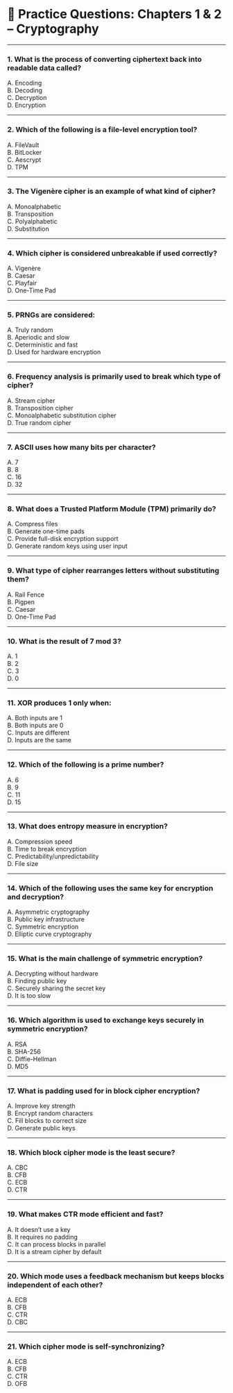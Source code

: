 # 🔐 Practice Questions: Chapters 1 & 2 – Cryptography

---

### 1. What is the process of converting ciphertext back into readable data called?
A. Encoding  
B. Decoding  
C. Decryption  
D. Encryption  

---

### 2. Which of the following is a file-level encryption tool?
A. FileVault  
B. BitLocker  
C. Aescrypt  
D. TPM  

---

### 3. The Vigenère cipher is an example of what kind of cipher?
A. Monoalphabetic  
B. Transposition  
C. Polyalphabetic  
D. Substitution  

---

### 4. Which cipher is considered unbreakable if used correctly?
A. Vigenère  
B. Caesar  
C. Playfair  
D. One-Time Pad  

---

### 5. PRNGs are considered:
A. Truly random  
B. Aperiodic and slow  
C. Deterministic and fast  
D. Used for hardware encryption  

---

### 6. Frequency analysis is primarily used to break which type of cipher?
A. Stream cipher  
B. Transposition cipher  
C. Monoalphabetic substitution cipher  
D. True random cipher  

---

### 7. ASCII uses how many bits per character?
A. 7  
B. 8  
C. 16  
D. 32  

---

### 8. What does a Trusted Platform Module (TPM) primarily do?
A. Compress files  
B. Generate one-time pads  
C. Provide full-disk encryption support  
D. Generate random keys using user input  

---

### 9. What type of cipher rearranges letters without substituting them?
A. Rail Fence  
B. Pigpen  
C. Caesar  
D. One-Time Pad  

---

### 10. What is the result of 7 mod 3?
A. 1  
B. 2  
C. 3  
D. 0  

---

### 11. XOR produces 1 only when:
A. Both inputs are 1  
B. Both inputs are 0  
C. Inputs are different  
D. Inputs are the same  

---

### 12. Which of the following is a prime number?
A. 6  
B. 9  
C. 11  
D. 15  

---

### 13. What does entropy measure in encryption?
A. Compression speed  
B. Time to break encryption  
C. Predictability/unpredictability  
D. File size  

---

### 14. Which of the following uses the same key for encryption and decryption?
A. Asymmetric cryptography  
B. Public key infrastructure  
C. Symmetric encryption  
D. Elliptic curve cryptography  

---

### 15. What is the main challenge of symmetric encryption?
A. Decrypting without hardware  
B. Finding public key  
C. Securely sharing the secret key  
D. It is too slow  

---

### 16. Which algorithm is used to exchange keys securely in symmetric encryption?
A. RSA  
B. SHA-256  
C. Diffie-Hellman  
D. MD5  

---

### 17. What is padding used for in block cipher encryption?
A. Improve key strength  
B. Encrypt random characters  
C. Fill blocks to correct size  
D. Generate public keys  

---

### 18. Which block cipher mode is the **least secure**?
A. CBC  
B. CFB  
C. ECB  
D. CTR  

---

### 19. What makes CTR mode efficient and fast?
A. It doesn’t use a key  
B. It requires no padding  
C. It can process blocks in parallel  
D. It is a stream cipher by default  

---

### 20. Which mode uses a feedback mechanism but keeps blocks independent of each other?
A. ECB  
B. CFB  
C. CTR  
D. CBC  

---

### 21. Which cipher mode is self-synchronizing?
A. ECB  
B. CFB  
C. CTR  
D. OFB  
